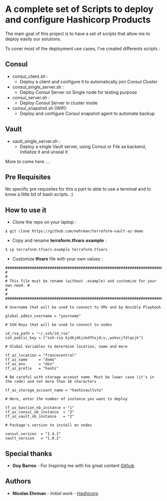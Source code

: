 # A complete set of Scripts to deploy and configure Hashicorp Products 

The main goal of this project is to have a set of scripts that allow me to deploy easily our solutions.

To cover most of the deployment use cases, I've created differents scripts :

## Consul
- consul_client.sh :
    - Deploy a client and configure it to automatically join Consul Cluster
- consul_single_server.sh :
    - Deploy Consul Server on Single node for testing purpose 
- consul_server.sh :
    - Deploy Consul Server in cluster mode
- consul_snapshot.sh (WIP):
    - Deploy and configure Consul snapshot agent to automate backup

## Vault
- vault_single_server.sh :
    - Deploy a single Vault server, using Consul or File as backend, initialize it and unseal it.

More to come here ....


## Pre Requisites

No specific pre requisites for this a part to able to use a terminal and to know a little bit of bash scripts. :)


## How to use it 

- Clone the repo on your laptop :

```
$ git clone https://github.com/nehrman/terraform-vault-az-demo
```

- Copy and rename **terraform.tfvars.example** :

```
$ cp terraform.tfvars.example terraform.tfvars
```

- Customize **tfvars** file with your own values :

```
################################################################################
#                                                                              #
# This file must be rename (without .example) and customize for your own need. #
#                                                                              #
################################################################################

# Username that will be used to connect to VMs and by Ansible Playbook

global_admin_username = "yourname"

# SSH Keys that will be used to connect to nodes

id_rsa_path = "~/.ssh/id_rsa"
ssh_public_key = ["ssh-rsa kjdkjdkjskdfhsjd;v,,wxkvcjfdlqsjk"]

# Global Variables to determine location, name and more 

tf_az_location = "francecentral"
tf_az_name     = "demo"
tf_az_env      = "dev"
tf_az_prefix   = "hashi"

# Be careful with storage account name. Must be lower case (it's in the code) and not more than 16 characters

tf_az_storage_account_name = "hashivaultsto"

# Here, enter the number of instance you want to deploy

tf_az_bastion_nb_instance = "1"
tf_az_consul_nb_instance  = "3"
tf_az_vault_nb_instance   = "2"

# Package's version to install on nodes 

consul_version  = "1.4.2"
vault_version   = "1.0.2"
```

## Special thanks

* **Guy Barros** - For Inspiring me with his great content [Github](https://github.com/guybarros)

## Authors

* **Nicolas Ehrman** - *Initial work* - [Hashicorp](https://www.hashicorp.com)

